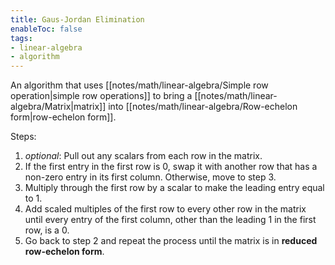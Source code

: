 ```yaml
---
title: Gaus-Jordan Elimination
enableToc: false
tags: 
- linear-algebra
- algorithm
---
```

An algorithm that uses [[notes/math/linear-algebra/Simple row operation|simple row operations]] to bring a [[notes/math/linear-algebra/Matrix|matrix]]  into [[notes/math/linear-algebra/Row-echelon form|row-echelon form]].

Steps:
1. *optional*: Pull out any scalars from each row in the matrix.
2. If the first entry in the first row is $0$, swap it with another row that has a non-zero entry in its first column. Otherwise, move to step 3.
3. Multiply through the first row by a scalar to make the leading entry equal to $1$.
4. Add scaled multiples of the first row to every other row in the matrix until every entry of the first column, other than the leading $1$ in the first row, is a $0$.
5. Go back to step 2 and repeat the process until the matrix is in **reduced row-echelon form**.
